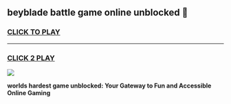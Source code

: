 
## beyblade battle game online unblocked 👋
<h3>
<a href="https://premium.freeplayer.one?title=beyblade_battle_game_online_unblocked&ref=13F">CLICK TO PLAY</a></h3>
<hr>

<h3>
<a href="https://premium.freeplayer.one?title=beyblade_battle_game_online_unblocked&ref=13F">CLICK 2 PLAY</a>
  
</h3>

<a href="https://premium.freeplayer.one?title=beyblade_battle_game_online_unblocked&ref=12F/"><img src="https://clearcache.store/games.png"></a>


**worlds hardest game unblocked: Your Gateway to Fun and Accessible Online Gaming**
